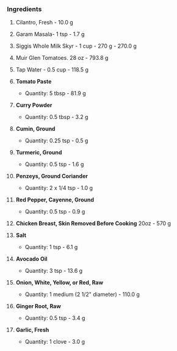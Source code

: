 ### Ingredients

1. Cilantro, Fresh - 10.0 g

2. Garam Masala- 1 tsp - 1.7 g  

3. Siggis Whole Milk Skyr - 1 cup - 270 g - 270.0 g  

4. Muir Glen Tomatoes. 28 oz - 793.8 g  

5. Tap Water - 0.5 cup - 118.5 g

6. **Tomato Paste**  
   - Quantity: 5 tbsp - 81.9 g  

7. **Curry Powder**  
   - Quantity: 0.5 tbsp - 3.2 g  

8. **Cumin, Ground**  
   - Quantity: 0.25 tsp - 0.5 g  

9. **Turmeric, Ground**  
   - Quantity: 0.5 tsp - 1.6 g  

10. **Penzeys, Ground Coriander**  
    - Quantity: 2 x 1/4 tsp - 1.0 g  

11. **Red Pepper, Cayenne, Ground**  
    - Quantity: 0.5 tsp - 0.9 g  

12. **Chicken Breast, Skin Removed Before Cooking** 20oz - 570 g  

13. **Salt**  
    - Quantity: 1 tsp - 6.1 g  

14. **Avocado Oil**  
    - Quantity: 3 tsp - 13.6 g  

15. **Onion, White, Yellow, or Red, Raw**  
    - Quantity: 1 medium (2 1/2" diameter) - 110.0 g

16. **Ginger Root, Raw**  
    - Quantity: 0.5 tsp - 3.4 g  

17. **Garlic, Fresh**  
    - Quantity: 1 clove - 3.0 g  
